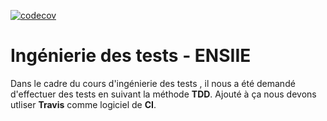 [![codecov](https://codecov.io/gh/fanatiique/inge_test/branch/master/graph/badge.svg)](https://codecov.io/gh/fanatiique/inge_test)


# **Ingénierie des tests - ENSIIE**

Dans le cadre du cours d'ingénierie des tests , il nous a été demandé d'effectuer des tests en suivant la méthode **TDD**.
Ajouté à ça nous devons utliser **Travis** comme logiciel de **CI**.
